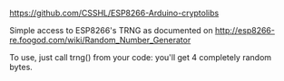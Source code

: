 https://github.com/CSSHL/ESP8266-Arduino-cryptolibs

Simple access to ESP8266's TRNG as documented on
http://esp8266-re.foogod.com/wiki/Random_Number_Generator

To use, just call trng() from your code: you'll get 4 completely random bytes.

